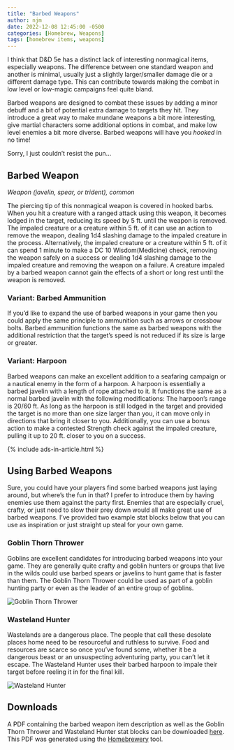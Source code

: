 ```yaml
---
title: "Barbed Weapons"
author: njm
date: 2022-12-08 12:45:00 -0500
categories: [Homebrew, Weapons]
tags: [homebrew items, weapons]
---
```


I think that D&D 5e has a distinct lack of interesting nonmagical items, especially weapons. The difference between one standard weapon and another is minimal, usually just a slightly larger/smaller damage die or a different damage type. This can contribute towards making the combat in low level or low-magic campaigns feel quite bland.

Barbed weapons are designed to combat these issues by adding a minor debuff and a bit of potential extra damage to targets they hit. They introduce a great way to make mundane weapons a bit more interesting, give martial characters some additional options in combat, and make low level enemies a bit more diverse. Barbed weapons will have you *hooked* in no time!

Sorry, I just couldn’t resist the pun…

## Barbed Weapon
*Weapon (javelin, spear, or trident), common*

The piercing tip of this nonmagical weapon is covered in hooked barbs. When you hit a creature with a ranged attack using this weapon, it becomes lodged in the target, reducing its speed by 5 ft. until the weapon is removed. The impaled creature or a creature within 5 ft. of it can use an action to remove the weapon, dealing 1d4 slashing damage to the impaled creature in the process. Alternatively, the impaled creature or a creature within 5 ft. of it can spend 1 minute to make a DC 10 Wisdom(Medicine) check, removing the weapon safely on a success or dealing 1d4 slashing damage to the impaled creature and removing the weapon on a failure. A creature impaled by a barbed weapon cannot gain the effects of a short or long rest until the weapon is removed.

### Variant: Barbed Ammunition
If you’d like to expand the use of barbed weapons in your game then you could apply the same principle to ammunition such as arrows or crossbow bolts. Barbed ammunition functions the same as barbed weapons with the additional restriction that the target’s speed is not reduced if its size is large or greater.

### Variant: Harpoon
Barbed weapons can make an excellent addition to a seafaring campaign or a nautical enemy in the form of a harpoon. A harpoon is essentially a barbed javelin with a length of rope attached to it. It functions the same as a normal barbed javelin with the following modifications:
The harpoon’s range is 20/60 ft.
As long as the harpoon is still lodged in the target and provided the target is no more than one size larger than you, it can move only in directions that bring it closer to you. Additionally, you can use a bonus action to make a contested Strength check against the impaled creature, pulling it up to 20 ft. closer to you on a success.

{% include ads-in-article.html %}

## Using Barbed Weapons
Sure, you could have your players find some barbed weapons just laying around, but where’s the fun in that? I prefer to introduce them by having enemies use them against the party first. Enemies that are especially cruel, crafty, or just need to slow their prey down would all make great use of barbed weapons. I’ve provided two example stat blocks below that you can use as inspiration or just straight up steal for your own game.

### Goblin Thorn Thrower
Goblins are excellent candidates for introducing barbed weapons into your game. They are generally quite crafty and goblin hunters or groups that live in the wilds could use barbed spears or javelins to hunt game that is faster than them. The Goblin Thorn Thrower could be used as part of a goblin hunting party or even as the leader of an entire group of goblins.

![Goblin Thorn Thrower](/assets/img/goblin_thorn_thrower.PNG)

### Wasteland Hunter
Wastelands are a dangerous place. The people that call these desolate places home need to be resourceful and ruthless to survive. Food and resources are scarce so once you’ve found some, whether it be a dangerous beast or an unsuspecting adventuring party, you can’t let it escape. The Wasteland Hunter uses their barbed harpoon to impale their target before reeling it in for the final kill.

![Wasteland Hunter](/assets/img/wasteland_hunter.PNG)

## Downloads
A PDF containing the barbed weapon item description as well as the Goblin Thorn Thrower and Wasteland Hunter stat blocks can be downloaded [here](/downloads/Barbed%20Weapons%20-%20ILTB.pdf). This PDF was generated using the [Homebrewery](https://homebrewery.naturalcrit.com/) tool.

